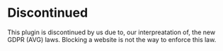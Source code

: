 # Discontinued

This plugin is discontinued by us due to, our interpreatation of, the new GDPR (AVG) laws. Blocking a website is not the way to enforce this law. 
